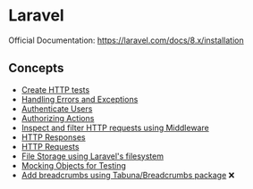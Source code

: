 # Laravel

Official Documentation: <https://laravel.com/docs/8.x/installation>

## Concepts

- [Create HTTP tests](http-test.md)
- [Handling Errors and Exceptions](error-handling.md)
- [Authenticate Users](authentication.md)
- [Authorizing Actions](authorization.md)
- [Inspect and filter HTTP requests using Middleware](middleware.md)
- [HTTP Responses](http-response.md)
- [HTTP Requests](http-request.md)
- [File Storage using Laravel's filesystem](file-storage.md)
- [Mocking Objects for Testing](mocking.md)
- [Add breadcrumbs using Tabuna/Breadcrumbs package](tabuna-breadcrumbs.md) :x:
